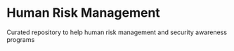 # Human Risk Management
Curated repository to help human risk management and security awareness programs
